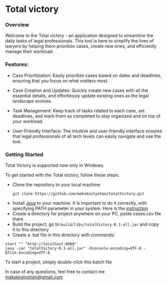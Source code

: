 # Total victory

### Overview
Welcome to the Total victory - an application designed to streamline the daily tasks of legal professionals. This tool is here to simplify the lives of lawyers by helping them prioritize cases, create new ones, and efficiently manage their workload.

### Features:
- Case Prioritization: Easily prioritize cases based on dates and deadlines, ensuring that you focus on what matters most.

- Case Creation and Updates: Quickly create new cases with all the essential details, and effortlessly update existing ones as the legal landscape evolves.

- Task Management: Keep track of tasks related to each case, set deadlines, and mark them as completed to stay organized and on top of your workload.

- User-Friendly Interface: The intuitive and user-friendly interface ensures that legal professionals of all tech levels can easily navigate and use the tool.

### Getting Started

Total Victory is supported now only in Windows.

To get started with the Total victory, follow these steps:

- Clone the repository to your local machine:
  ```
  git clone https://github.com/makskostyshen/totalVictory.git
  ```
- Install [Java](https://www.oracle.com/java/technologies/javase/jdk17-archive-downloads.html) to your machine. It is important to do it correctly, with specifying PATH parameter in your system. Here is the [instruction](https://www.geeksforgeeks.org/how-to-set-java-path-in-windows-and-linux/)
- Create a directory for project anywhere on your PC, paste cases.csv file there
- Build the project, go to `build/libs/totalVictory-0.1-all.jar` and copy it to this directory
- Create a .bat file in this directory with commands:

```
start "" "http://localhost:8080"
java -jar "totalVictory-0.1-all.jar" -Dconsole.encoding=UTF-8 -Dfile.encoding=UTF-8
```

To start a project, simply double-click this batch file

In case of any questions, feel free to contact me makskostyshen@gmail.com
